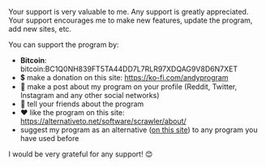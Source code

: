 Your support is very valuable to me. Any support is greatly appreciated. Your support encourages me to make new features, update the program, add new sites, etc.

You can support the program by:
  - **Bitcoin**: bitcoin:BC1Q0NH839FT5TA44DD7L7RLR97XDQAG9V8D6N7XET
  - :heavy_dollar_sign: make a donation on this site: https://ko-fi.com/andyprogram
  - :repeat: make a post about my program on your profile (Reddit, Twitter, Instagram and any other social networks)
  - :speech_balloon: tell your friends about the program
  - :heart: like the program on this site: https://alternativeto.net/software/scrawler/about/
  - suggest my program as an alternative ([on this site](https://alternativeto.net/software/scrawler/about/)) to any program you have used before

I would be very grateful for any support! :blush:
